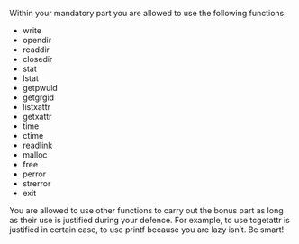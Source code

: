 Within your mandatory part you are allowed to use the following functions:

- write
- opendir
- readdir
- closedir
- stat
- lstat
- getpwuid
- getgrgid
- listxattr
- getxattr
- time
- ctime
- readlink
- malloc
- free
- perror
- strerror
- exit

You are allowed to use other functions to carry out the bonus part as long as their
use is justified during your defence. For example, to use tcgetattr is justified in
certain case, to use printf because you are lazy isn’t. Be smart!
